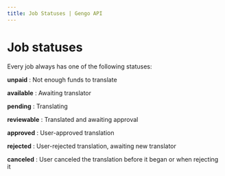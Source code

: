 ```yaml
---
title: Job Statuses | Gengo API
---
```


# Job statuses
Every job always has one of the following statuses:

**unpaid**
: Not enough funds to translate

**available**
: Awaiting translator

**pending**
: Translating

**reviewable**
: Translated and awaiting approval

**approved**
: User-approved translation

**rejected**
: User-rejected translation, awaiting new translator

**canceled**
: User canceled the translation before it began or when rejecting it